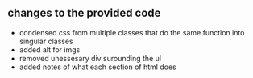 ## changes to the provided code
- condensed css from multiple classes that do the same function into singular classes
- added alt for imgs
- removed unessesary div surounding the ul
- added notes of what each section of html does